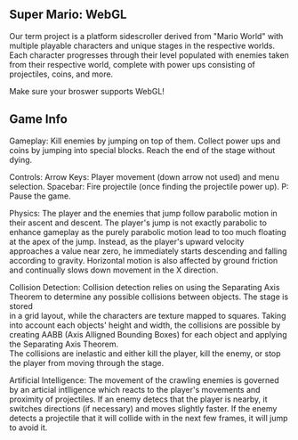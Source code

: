 ## Super Mario: WebGL

Our term project is a platform sidescroller derived from "Mario World" with 
multiple playable characters and unique stages in the respective worlds.  Each character progresses through their level populated with enemies taken
from their respective world, complete with power ups consisting of projectiles,
coins, and more.

Make sure your broswer supports WebGL!


## Game Info
Gameplay: 
Kill enemies by jumping on top of them.
Collect power ups and coins by jumping into special blocks.
Reach the end of the stage without dying.

Controls:
Arrow Keys: Player movement (down arrow not used) and menu selection.
Spacebar: Fire projectile (once finding the projectile power up).
P: Pause the game.

Physics: The player and the enemies that jump follow parabolic motion in their ascent 
and descent.  The player's jump is not exactly parabolic to enhance gameplay as the 
purely parabolic motion lead to too much floating at the apex of the jump.  Instead,
as the player's upward velocity approaches a value near zero, he immediately starts
descending and falling according to gravity.  Horizontal motion is also affected by 
ground friction and continually slows down movement in the X direction.

Collision Detection: Collision detection relies on using the Separating Axis Theorem
to determine any possible collisions between objects.  The stage is stored  
in a grid layout, while the characters are texture mapped to squares.  Taking into
account each objects' height and width, the collisions are possible by creating 
AABB (Axis Alligned Bounding Boxes) for each object and applying the Separating Axis Theorem.  
The collisions are inelastic and either kill the player, kill the enemy, or stop
the player from moving through the stage.

Artificial Intelligence: The movement of the crawling enemies is governed by an
articial intlligence which reacts to the player's movements and proximity of
projectiles. If an enemy detecs that the player is nearby, it switches directions
(if necessary) and moves slightly faster. If the enemy detects a projectile that
it will collide with in the next few frames, it will jump to avoid it.
